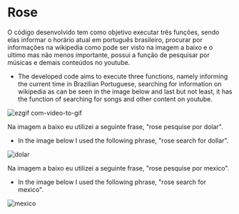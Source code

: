 # Rose
O código desenvolvido tem como objetivo executar três funções, sendo elas informar o horário atual em português brasileiro, procurar por informações na wikipedia como pode ser visto na imagem a baixo e o ultimo mas não menos importante, possui a função de pesquisar por músicas e demais conteúdos no youtube. 

* The developed code aims to execute three functions, namely informing the current time in Brazilian Portuguese, searching for information on wikipedia as can be seen in the image below and last but not least, it has the function of searching for songs and other content on youtube.




![ezgif com-video-to-gif](https://user-images.githubusercontent.com/104936515/230684845-3b3a2941-a422-41c1-a4f0-e4710f911f65.gif)




Na imagem a baixo eu utilizei a seguinte frase, "rose pesquise por dolar".


* In the image below I used the following phrase, "rose search for dollar".

![dolar](https://user-images.githubusercontent.com/104936515/230685138-29458cab-03a1-401a-b90d-2565b20b8c6c.png)


Na imagem a baixo eu utilizei a seguinte frase, "rose pesquise por mexico".


* In the image below I used the following phrase, "rose search for mexico".

![mexico](https://user-images.githubusercontent.com/104936515/230685143-c017d492-bf12-4d2f-bda7-333f3155844e.png)
